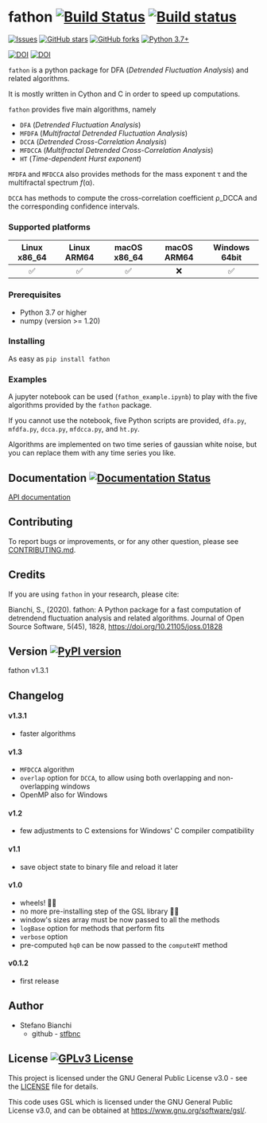 # fathon [![Build Status](https://travis-ci.com/stfbnc/fathon.svg?branch=master)](https://travis-ci.com/stfbnc/fathon) [![Build status](https://ci.appveyor.com/api/projects/status/tl2a8c84bbvxu37p?svg=true)](https://ci.appveyor.com/project/stfbnc/fathon)

[![Issues](https://img.shields.io/github/issues-raw/stfbnc/fathon.svg?maxAge=25000)](https://github.com/stfbnc/fathon/issues) [![GitHub stars](https://img.shields.io/github/stars/stfbnc/fathon.svg?style=social&label=Stars&style=plastic)]() [![GitHub forks](https://img.shields.io/github/forks/stfbnc/fathon.svg?style=social&label=Fork&style=plastic)]() [![Python 3.7+](https://img.shields.io/badge/python-3.7+-blue.svg)](https://www.python.org/)

[![DOI](https://zenodo.org/badge/214290119.svg)](https://zenodo.org/badge/latestdoi/214290119) [![DOI](https://joss.theoj.org/papers/10.21105/joss.01828/status.svg)](https://doi.org/10.21105/joss.01828)



`fathon` is a python package for DFA (*Detrended Fluctuation Analysis*) and related algorithms.

It is mostly written in Cython and C in order to speed up computations.

`fathon` provides five main algorithms, namely

- <code>DFA</code> (*Detrended Fluctuation Analysis*)
- <code>MFDFA</code> (*Multifractal Detrended Fluctuation Analysis*)
- <code>DCCA</code> (*Detrended Cross-Correlation Analysis*)
- <code>MFDCCA</code> (*Multifractal Detrended Cross-Correlation Analysis*)
- <code>HT</code> (*Time-dependent Hurst exponent*)

<code>MFDFA</code> and <code>MFDCCA</code> also provides methods for the mass exponent τ and the multifractal spectrum *f*(α).

<code>DCCA</code> has methods to compute the cross-correlation coefficient ρ_DCCA and the corresponding confidence intervals.

### Supported platforms

|    Linux x86_64    |    Linux ARM64     |    macOS x86_64    | macOS ARM64 |   Windows 64bit    |
|:------------------:| :----------------: | :----------------: |:-----------:| :----------------: |
| :white_check_mark: | :white_check_mark: | :white_check_mark: |     :x:     | :white_check_mark: |

### Prerequisites

 - Python 3.7 or higher
 - numpy (version >= 1.20)

### Installing

As easy as `pip install fathon`

### Examples

A jupyter notebook can be used (<code>fathon_example.ipynb</code>) to play with the five algorithms provided by the `fathon` package.

If you cannot use the notebook, five Python scripts are provided, <code>dfa.py</code>, <code>mfdfa.py</code>, <code>dcca.py</code>, <code>mfdcca.py</code>, and <code>ht.py</code>.

Algorithms are implemented on two time series of gaussian white noise, but you can replace them with any time series you like.

## Documentation [![Documentation Status](https://readthedocs.org/projects/fathon/badge/?version=latest)](https://fathon.readthedocs.io/en/latest/?badge=latest)

[API documentation](https://fathon.readthedocs.io/)

## Contributing

To report bugs or improvements, or for any other question, please see [CONTRIBUTING.md](https://github.com/stfbnc/fathon/blob/master/CONTRIBUTING.md).

## Credits

If you are using `fathon` in your research, please cite:

Bianchi, S., (2020). fathon: A Python package for a fast computation of  detrendend fluctuation analysis and related algorithms. Journal of Open  Source Software, 5(45), 1828, https://doi.org/10.21105/joss.01828

## Version  [![PyPI version](https://badge.fury.io/py/fathon.svg)](https://badge.fury.io/py/fathon)

fathon v1.3.1

## Changelog

#### v1.3.1

- faster algorithms

#### v1.3

- <code>MFDCCA</code> algorithm
- <code>overlap</code> option for <code>DCCA</code>, to allow using both overlapping and non-overlapping windows
- OpenMP also for Windows

#### v1.2

- few adjustments to C extensions for Windows' C compiler compatibility

#### v1.1

- save object state to binary file and reload it later

#### v1.0

- wheels! :ferris_wheel::ferris_wheel:
- no more pre-installing step of the GSL library :tada::tada:
- window's sizes array must be now passed to all the methods
- `logBase` option for methods that perform fits
- `verbose` option
- pre-computed `hq0` can be now passed to the `computeHT` method

#### v0.1.2

- first release

## Author

- Stefano Bianchi
  - github - [stfbnc](https://github.com/stfbnc)

## License  [![GPLv3 License](https://img.shields.io/badge/License-GPL%20v3-orange.svg)](https://opensource.org/licenses/)

This project is licensed under the GNU General Public License v3.0 - see the [LICENSE](https://github.com/stfbnc/fathon/blob/master/LICENSE) file for details.

This code uses GSL which is licensed under the GNU General Public License v3.0, and can be obtained at https://www.gnu.org/software/gsl/.
